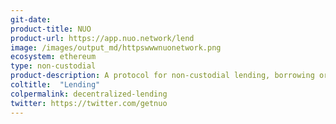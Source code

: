 ```yaml
---
git-date: 
product-title: NUO
product-url: https://app.nuo.network/lend
image: /images/output_md/httpswwwnuonetwork.png
ecosystem: ethereum
type: non-custodial
product-description: A protocol for non-custodial lending, borrowing or margin trading crypto assets.
coltitle:  "Lending"
colpermalink: decentralized-lending
twitter: https://twitter.com/getnuo
---
```

